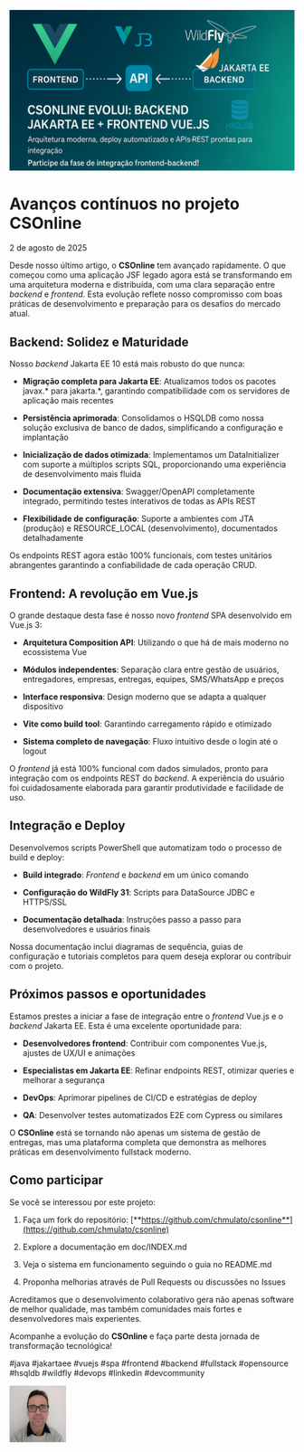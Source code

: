 ![Acompanhe o progresso](/articles/assets/img/2025_08_02_IMAGE_001.png)

# Avanços contínuos no projeto CSOnline

2 de agosto de 2025

Desde nosso último artigo, o **CSOnline** tem avançado rapidamente. O que começou como uma aplicação JSF legado agora está se transformando em uma arquitetura moderna e distribuída, com uma clara separação entre *backend* e *frontend*. Esta evolução reflete nosso compromisso com boas práticas de desenvolvimento e preparação para os desafios do mercado atual.

## Backend: Solidez e Maturidade

Nosso *backend* Jakarta EE 10 está mais robusto do que nunca:

- **Migração completa para Jakarta EE**: Atualizamos todos os pacotes javax.* para jakarta.*, garantindo compatibilidade com os servidores de aplicação mais recentes

- **Persistência aprimorada**: Consolidamos o HSQLDB como nossa solução exclusiva de banco de dados, simplificando a configuração e implantação

- **Inicialização de dados otimizada**: Implementamos um DataInitializer com suporte a múltiplos scripts SQL, proporcionando uma experiência de desenvolvimento mais fluida

- **Documentação extensiva**: Swagger/OpenAPI completamente integrado, permitindo testes interativos de todas as APIs REST

- **Flexibilidade de configuração**: Suporte a ambientes com JTA (produção) e RESOURCE_LOCAL (desenvolvimento), documentados detalhadamente

Os endpoints REST agora estão 100% funcionais, com testes unitários abrangentes garantindo a confiabilidade de cada operação CRUD.

## Frontend: A revolução em Vue.js

O grande destaque desta fase é nosso novo *frontend* SPA desenvolvido em Vue.js 3:

- **Arquitetura Composition API**: Utilizando o que há de mais moderno no ecossistema Vue

- **Módulos independentes**: Separação clara entre gestão de usuários, entregadores, empresas, entregas, equipes, SMS/WhatsApp e preços

- **Interface responsiva**: Design moderno que se adapta a qualquer dispositivo

- **Vite como build tool**: Garantindo carregamento rápido e otimizado

- **Sistema completo de navegação**: Fluxo intuitivo desde o login até o logout

O *frontend* já está 100% funcional com dados simulados, pronto para integração com os endpoints REST do *backend*. A experiência do usuário foi cuidadosamente elaborada para garantir produtividade e facilidade de uso.

## Integração e Deploy

Desenvolvemos scripts PowerShell que automatizam todo o processo de build e deploy:

- **Build integrado**: *Frontend* e *backend* em um único comando

- **Configuração do WildFly 31**: Scripts para DataSource JDBC e HTTPS/SSL

- **Documentação detalhada**: Instruções passo a passo para desenvolvedores e usuários finais

Nossa documentação inclui diagramas de sequência, guias de configuração e tutoriais completos para quem deseja explorar ou contribuir com o projeto.

## Próximos passos e oportunidades

Estamos prestes a iniciar a fase de integração entre o *frontend* Vue.js e o *backend* Jakarta EE. Esta é uma excelente oportunidade para:

- **Desenvolvedores frontend**: Contribuir com componentes Vue.js, ajustes de UX/UI e animações

- **Especialistas em Jakarta EE**: Refinar endpoints REST, otimizar queries e melhorar a segurança

- **DevOps**: Aprimorar pipelines de CI/CD e estratégias de deploy

- **QA**: Desenvolver testes automatizados E2E com Cypress ou similares

O **CSOnline** está se tornando não apenas um sistema de gestão de entregas, mas uma plataforma completa que demonstra as melhores práticas em desenvolvimento fullstack moderno.

## Como participar

Se você se interessou por este projeto:

1. Faça um fork do repositório: [**https://github.com/chmulato/csonline**](https://github.com/chmulato/csonline)

2. Explore a documentação em doc/INDEX.md

3. Veja o sistema em funcionamento seguindo o guia no README.md

4. Proponha melhorias através de Pull Requests ou discussões no Issues

Acreditamos que o desenvolvimento colaborativo gera não apenas software de melhor qualidade, mas também comunidades mais fortes e desenvolvedores mais experientes.

Acompanhe a evolução do **CSOnline** e faça parte desta jornada de transformação tecnológica!

#java #jakartaee #vuejs #spa #frontend #backend #fullstack #opensource #hsqldb #wildfly #devops #linkedin #devcommunity

[![Christian Mulato](/articles/assets/img/foto_chri.jpg)](https://www.linkedin.com/in/chmulato/)
